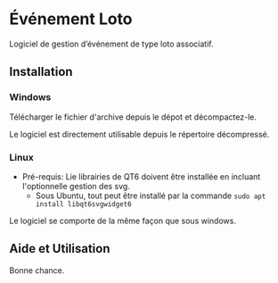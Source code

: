 # Événement Loto

Logiciel de gestion d’événement de type loto associatif.

## Installation

### Windows

Télécharger le fichier d'archive depuis le dépot et décompactez-le.

Le logiciel est directement utilisable depuis le répertoire décompressé.

### Linux

* Pré-requis: Lie librairies de QT6 doivent être installée en incluant l'optionnelle gestion des svg.
    * Sous Ubuntu, tout peut être installé par la commande `sudo apt install libqt6svgwidget6`

Le logiciel se comporte de la même façon que sous windows.

## Aide et Utilisation

Bonne chance.
